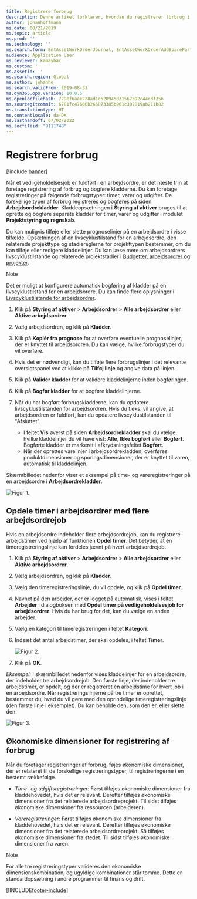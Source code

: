 ```yaml
---
title: Registrere forbrug
description: Denne artikel forklarer, hvordan du registrerer forbrug i Styring af aktiver.
author: johanhoffmann
ms.date: 08/21/2019
ms.topic: article
ms.prod: ''
ms.technology: ''
ms.search.form: EntAssetWorkOrderJournal, EntAssetWorkOrderAddSparePart
audience: Application User
ms.reviewer: kamaybac
ms.custom: ''
ms.assetid: ''
ms.search.region: Global
ms.author: johanho
ms.search.validFrom: 2019-08-31
ms.dyn365.ops.version: 10.0.5
ms.openlocfilehash: 729ef6aae228ad1e528945031567b92c44cdf256
ms.sourcegitcommit: 6781fc47606b266873385b901c302819ab211b82
ms.translationtype: HT
ms.contentlocale: da-DK
ms.lasthandoff: 07/02/2022
ms.locfileid: "9111748"
---
```

# <a name="register-consumption"></a>Registrere forbrug

[!include [banner](../../includes/banner.md)]

 

Når et vedligeholdelsesjob er fuldført i en arbejdsordre, er det næste trin at foretage registrering af forbrug og bogføre kladderne. Du kan foretage registreringer på følgende forbrugstyper: timer, varer og udgifter. De forskellige typer af forbrug registreres og bogføres på siden **Arbejdsordrekladder**. Kladdeopsætningen i **Styring af aktiver** bruges til at oprette og bogføre separate kladder for timer, varer og udgifter i modulet **Projektstyring og regnskab**.

Du kan muligvis tilføje eller slette prognoselinjer på en arbejdsordre i visse tilfælde. Opsætningen af en livscyklustilstand for en arbejdsordre, den relaterede projekttype og stadiereglerne for projekttypen bestemmer, om du kan tilføje eller redigere kladdelinjer. Du kan læse mere om arbejdsordrers livscyklustilstande og relaterede projektstadier i [Budgetter, arbejdsordrer og projekter](../integration-to-project-management-and-accounting/forecasts-work-orders-and-projects.md).

>[!NOTE]
>Det er muligt at konfigurere automatisk bogføring af kladder på en livscyklustilstand for en arbejdsordre. Du kan finde flere oplysninger i [Livscyklustilstande for arbejdsordrer](../setup-for-work-orders/work-order-lifecycle-states.md).

1. Klik på **Styring af aktiver** > **Arbejdsordrer** > **Alle arbejdsordrer** eller **Aktive arbejdsordrer**.

2. Vælg arbejdsordren, og klik på **Kladder**.

3. Klik på **Kopiér fra prognose** for at overføre eventuelle prognoselinjer, der er knyttet til arbejdsordren. Du kan vælge, hvilke forbrugstyper du vil overføre.

4. Hvis det er nødvendigt, kan du tilføje flere forbrugslinjer i det relevante oversigtspanel ved at klikke på **Tilføj linje** og angive data på linjen.

5. Klik på **Valider kladder** for at validere kladdelinjerne inden bogføringen.

6. Klik på **Bogfør kladder** for at bogføre kladdelinjerne.

7. Når du har bogført forbrugskladderne, kan du opdatere livscyklustilstanden for arbejdsordren. Hvis du f.eks. vil angive, at arbejdsordren er fuldført, kan du opdatere livscyklustilstanden til "Afsluttet".

    - I feltet **Vis** øverst på siden **Arbejdsordrekladder** skal du vælge, hvilke kladdelinjer du vil have vist: **Alle**, **Ikke bogført** eller **Bogført**. Bogførte kladder er markeret i afkrydsningsfeltet **Bogført**.  
    - Når der oprettes varelinjer i arbejdsordrekladden, overføres produktdimensioner og sporingsdimensioner, der er knyttet til varen, automatisk til kladdelinjen.  

Skærmbilledet nedenfor viser et eksempel på time- og vareregistreringer på en arbejdsordre i **Arbejdsordrekladder**.

![Figur 1.](media/01-consumption.png)


## <a name="split-hours-on-work-orders-with-several-work-order-jobs"></a>Opdele timer i arbejdsordrer med flere arbejdsordrejob

Hvis en arbejdsordre indeholder flere arbejdsordrejob, kan du registrere arbejdstimer ved hjælp af funktionen **Opdel timer**. Det betyder, at én timeregistreringslinje kan fordeles jævnt på hvert arbejdsordrejob.

1. Klik på **Styring af aktiver** > **Arbejdsordrer** > **Alle arbejdsordrer** eller **Aktive arbejdsordrer**.

2. Vælg arbejdsordren, og klik på **Kladder**.

3. Vælg den timeregistreringslinje, du vil opdele, og klik på **Opdel timer**.

4. Navnet på den arbejder, der er logget på automatisk, vises i feltet **Arbejder** i dialogboksen med **Opdel timer på vedligeholdelsesjob for arbejdsordrer**. Hvis du har brug for det, kan du vælge en anden arbejder.

5. Vælg en kategori til timeregistreringen i feltet **Kategori**.

6. Indsæt det antal arbejdstimer, der skal opdeles, i feltet **Timer**.

    ![Figur 2.](media/02-consumption.png)

7. Klik på **OK**.

*Eksempel:* I skærmbilledet nedenfor vises kladdelinjer for en arbejdsordre, der indeholder tre arbejdsordrejob. Den første linje, der indeholder tre arbejdstimer, er opdelt, og der er registreret én arbejdstime for hvert job i en arbejdsordre. Når registreringslinjerne på tre timer er oprettet, bestemmer du, hvad du vil gøre med den oprindelige timeregistreringslinje (den første linje i eksemplet). Du kan beholde den, som den er, eller slette den. 

![Figur 3.](media/03-consumption.png)

## <a name="financial-dimensions-on-consumption-registrations"></a>Økonomiske dimensioner for registrering af forbrug

Når du foretager registreringer af forbrug, føjes økonomiske dimensioner, der er relateret til de forskellige registreringstyper, til registreringerne i en bestemt rækkefølge. 

- *Time- og udgiftsregistreringer:* Først tilføjes økonomiske dimensioner fra kladdehovedet, hvis det er relevant. Derefter tilføjes økonomiske dimensioner fra det relaterede arbejdsordreprojekt. Til sidst tilføjes økonomiske dimensioner fra ressourcen (arbejderen).

- *Vareregistreringer:* Først tilføjes økonomiske dimensioner fra kladdehovedet, hvis det er relevant. Derefter tilføjes økonomiske dimensioner fra det relaterede arbejdsordreprojekt. Så tilføjes økonomiske dimensioner fra stedet. Til sidst tilføjes økonomiske dimensioner fra varen.

>[!NOTE]
>For alle tre registreringstyper valideres den økonomiske dimensionskombination, og ugyldige kombinationer står tomme. Dette er standardopsætning i andre programmer til finans og drift.



[!INCLUDE[footer-include](../../../includes/footer-banner.md)]
